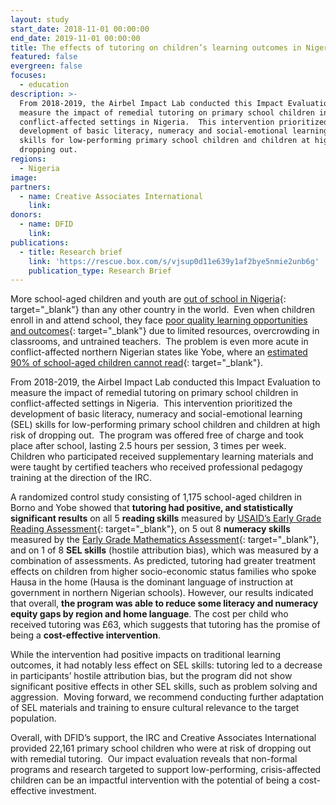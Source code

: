 ```yaml
---
layout: study
start_date: 2018-11-01 00:00:00
end_date: 2019-11-01 00:00:00
title: The effects of tutoring on children’s learning outcomes in Nigeria
featured: false
evergreen: false
focuses:
  - education
description: >-
  From 2018-2019, the Airbel Impact Lab conducted this Impact Evaluation to
  measure the impact of remedial tutoring on primary school children in
  conflict-affected settings in Nigeria.  This intervention prioritized the
  development of basic literacy, numeracy and social-emotional learning (SEL)
  skills for low-performing primary school children and children at high risk of
  dropping out.
regions:
  - Nigeria
image:
partners:
  - name: Creative Associates International
    link:
donors:
  - name: DFID
    link:
publications:
  - title: Research brief
    link: 'https://rescue.box.com/s/vjsup0d11e639y1af2bye5nmie2unb6g'
    publication_type: Research Brief
---
```


More school-aged children and youth are [out of school in Nigeria](https://www.unicef.org/nigeria/education){: target="_blank"} than any other country in the world.&nbsp; Even when children enroll in and attend school, they face [poor quality learning opportunities and outcomes](https://www.ajol.info/index.php/jorind/article/view/104174){: target="_blank"} due to limited resources, overcrowding in classrooms, and untrained teachers.&nbsp; The problem is even more acute in conflict-affected northern Nigerian states like Yobe, where an [estimated 90% of school-aged children cannot read](https://www.globalreadingnetwork.net/resources/status-early-grade-reading-sub-saharan-africa){: target="_blank"}.

From 2018-2019, the Airbel Impact Lab conducted this Impact Evaluation to measure the impact of remedial tutoring on primary school children in conflict-affected settings in Nigeria.&nbsp; This intervention prioritized the development of basic literacy, numeracy and social-emotional learning (SEL) skills for low-performing primary school children and children at high risk of dropping out.&nbsp; The program was offered free of charge and took place after school, lasting 2.5 hours per session, 3 times per week.&nbsp; Children who participated received supplementary learning materials and were taught by certified teachers who received professional pedagogy training at the direction of the IRC. &nbsp;

A randomized control study consisting of 1,175 school-aged children in Borno and Yobe showed that **tutoring had positive, and statistically significant results** on all 5 **reading skills** measured by [USAID’s Early Grade Reading Assessment](https://earlygradereadingbarometer.org/pages/about_egra){: target="_blank"}, on 5 out 8 **numeracy skills** measured by the [Early Grade Mathematics Assessment](https://www.globalreadingnetwork.net/resources/early-grade-mathematics-assessment-egma-toolkit){: target="_blank"}, and on 1 of 8 **SEL skills** (hostile attribution bias), which was measured by a combination of assessments. As predicted, tutoring had greater treatment effects on children from higher socio-economic status families who spoke Hausa in the home (Hausa is the dominant language of instruction at government in northern Nigerian schools). However, our results indicated that overall, **the program was able to reduce some literacy and numeracy equity gaps by region and home language**. The cost per child who received tutoring was &pound;63, which suggests that tutoring has the promise of being a **cost-effective intervention**.

While the intervention had positive impacts on traditional learning outcomes, it had notably less effect on SEL skills: tutoring led to a decrease in participants’ hostile attribution bias, but the program did not show significant positive effects in other SEL skills, such as problem solving and aggression.&nbsp; Moving forward, we recommend conducting further adaptation of SEL materials and training to ensure cultural relevance to the target population.

Overall, with DFID’s support, the IRC and Creative Associates International provided 22,161 primary school children who were at risk of dropping out with remedial tutoring.&nbsp; Our impact evaluation reveals that non-formal programs and research targeted to support low-performing, crisis-affected children can be an impactful intervention with the potential of being a cost-effective investment.